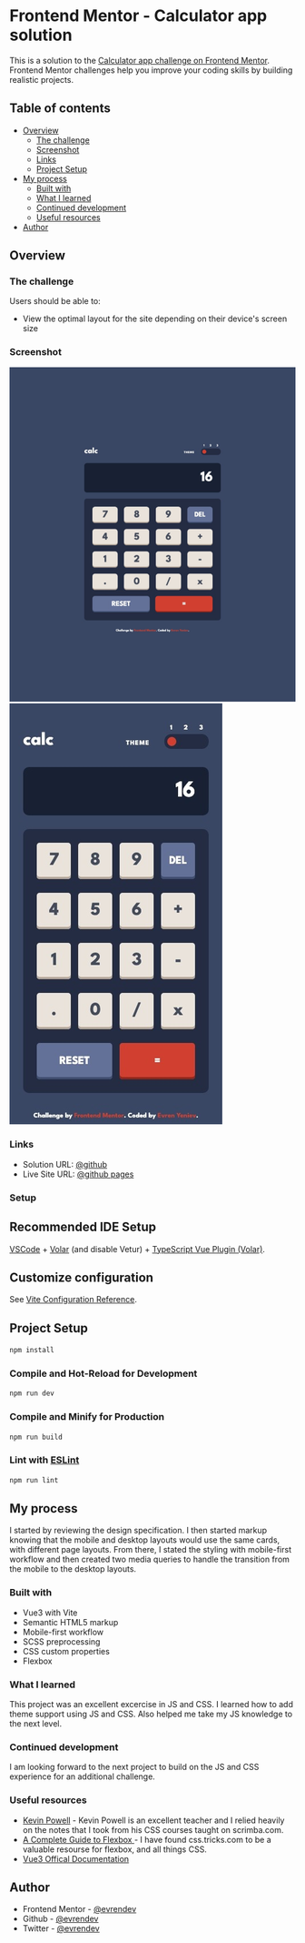 # Frontend Mentor - Calculator app solution

This is a solution to the [Calculator app challenge on Frontend Mentor](https://www.frontendmentor.io/challenges/calculator-app-9lteq5N29/hub). Frontend Mentor challenges help you improve your coding skills by building realistic projects.

## Table of contents

- [Overview](#overview)
  - [The challenge](#the-challenge)
  - [Screenshot](#screenshot)
  - [Links](#links)
  - [Project Setup](#setup)
- [My process](#my-process)
  - [Built with](#built-with)
  - [What I learned](#what-i-learned)
  - [Continued development](#continued-development)
  - [Useful resources](#useful-resources)
- [Author](#author)

## Overview

### The challenge

Users should be able to:

- View the optimal layout for the site depending on their device's screen size

### Screenshot

![desktop image](https://raw.githubusercontent.com/evrendev/calculator-app/main/screens/desktop-screen.jpg)
![mobile image](https://raw.githubusercontent.com/evrendev/calculator-app/main/screens/mobile-screen.jpg)

### Links

- Solution URL: [@github](https://github.com/evrendev/calculator-app)
- Live Site URL: [@github pages](https://evrendev.github.io/calculator-app/)

### Setup

## Recommended IDE Setup

[VSCode](https://code.visualstudio.com/) + [Volar](https://marketplace.visualstudio.com/items?itemName=johnsoncodehk.volar) (and disable Vetur) + [TypeScript Vue Plugin (Volar)](https://marketplace.visualstudio.com/items?itemName=johnsoncodehk.vscode-typescript-vue-plugin).

## Customize configuration

See [Vite Configuration Reference](https://vitejs.dev/config/).

## Project Setup

```sh
npm install
```

### Compile and Hot-Reload for Development

```sh
npm run dev
```

### Compile and Minify for Production

```sh
npm run build
```

### Lint with [ESLint](https://eslint.org/)

```sh
npm run lint
```

## My process

I started by reviewing the design specification. I then started markup knowing that the mobile and desktop layouts would use the same cards, with different page layouts. From there, I stated the styling with mobile-first workflow and then created two media queries to handle the transition from the mobile to the desktop layouts.

### Built with

- Vue3 with Vite
- Semantic HTML5 markup
- Mobile-first workflow
- SCSS preprocessing
- CSS custom properties
- Flexbox

### What I learned

This project was an excellent excercise in JS and CSS. I learned how to add theme support using JS and CSS. Also helped me take my JS knowledge to the next level.

### Continued development

I am looking forward to the next project to build on the JS and CSS experience for an additional challenge.

### Useful resources

- [Kevin Powell](https://www.kevinpowell.co/) - Kevin Powell is an excellent teacher and I relied heavily on the notes that I took from his CSS courses taught on scrimba.com.
- [A Complete Guide to Flexbox ](https://css-tricks.com/snippets/css/a-guide-to-flexbox/) - I have found css.tricks.com to be a valuable resourse for flexbox, and all things CSS.
- [Vue3 Offical Documentation ](https://vuejs.org/guide/introduction.html/)

## Author

- Frontend Mentor - [@evrendev](https://www.frontendmentor.io/profile/evrendev)
- Github - [@evrendev](https://github.com/evrendev)
- Twitter - [@evrendev](https://www.twitter.com/evrendev)
